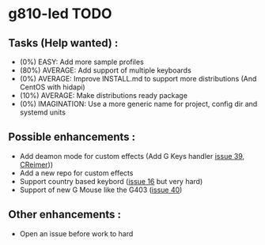 # g810-led TODO

## Tasks (Help wanted) :
* (0%)  EASY:        Add more sample profiles
* (80%) AVERAGE:     Add support of multiple keyboards
* (0%)  AVERAGE:     Improve INSTALL.md to support more distributions (And CentOS with hidapi)
* (10%) AVERAGE:     Make distributions ready package
* (0%)  IMAGINATION: Use a more generic name for project, config dir and systemd units

## Possible enhancements :
* Add deamon mode for custom effects (Add G Keys handler [issue 39](https://github.com/MatMoul/g810-led/issues/39), [CReimer](https://github.com/CReimer/g910-gkey-uinput)))
* Add a new repo for custom effects
* Support country based keybord ([issue 16](https://github.com/MatMoul/g810-led/issues/16) but very hard)
* Support of new G Mouse like the G403 ([issue 40](https://github.com/MatMoul/g810-led/issues/40))

## Other enhancements :
* Open an issue before work to hard
